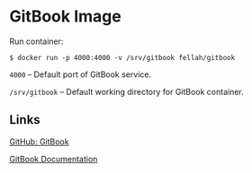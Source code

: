 # GitBook Image

Run container:

```
$ docker run -p 4000:4000 -v /srv/gitbook fellah/gitbook
```

`4000` – Default port of GitBook service.

`/srv/gitbook` – Default working directory for GitBook container.

## Links

[GitHub: GitBook](https://github.com/GitbookIO/gitbook)

[GitBook Documentation](http://help.gitbook.com/)
